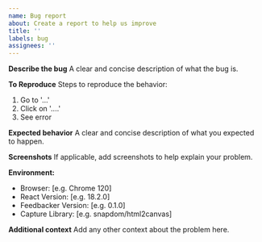 ```yaml
---
name: Bug report
about: Create a report to help us improve
title: ''
labels: bug
assignees: ''
---
```


**Describe the bug**
A clear and concise description of what the bug is.

**To Reproduce**
Steps to reproduce the behavior:
1. Go to '...'
2. Click on '....'
3. See error

**Expected behavior**
A clear and concise description of what you expected to happen.

**Screenshots**
If applicable, add screenshots to help explain your problem.

**Environment:**
 - Browser: [e.g. Chrome 120]
 - React Version: [e.g. 18.2.0]
 - Feedbacker Version: [e.g. 0.1.0]
 - Capture Library: [e.g. snapdom/html2canvas]

**Additional context**
Add any other context about the problem here.